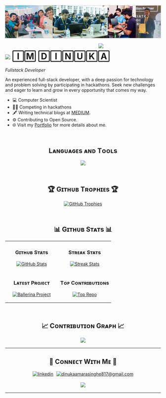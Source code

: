 <!--Banner-->
![dinukaamarasinghe817 Banner Image](https://github.com/dinukaamarasinghe817/dinukaamarasinghe817/blob/main/banner/banner.png)

<!--Night Owl image-->
<div>
  <img align="right" width="40%" src="https://owlbertsio-resized.s3.amazonaws.com/Popper.psd.full.png">
</div>

<!--Header Name-->
# <img src="https://emojis.slackmojis.com/emojis/images/1531849430/4246/blob-sunglasses.gif?1531849430" width="30"/> 🄸🄼 🄳🄸🄽🅄🄺🄰
*Fullstack Developer*
<br /> 

<!--Start Intro-->               
<p align="left">An experienced full-stack developer, with a deep passion for technology and problem solving by participating in
hackathons. Seek new challenges and eager to learn and grow in every opportunity that comes my way. </p>

- 💻 Computer Scientist
- 👨‍💻 Competing in hackathons
- 🖋️ Writing technical blogs at [MEDIUM](https://medium.com/@dinukaamarasinghe817).
- ⚙️ Contributing to Open Source.
- 🌐 Visit my [Portfolio](https://dinuka-amarasinghe.web.app/) for more details about me.
<!--End Intro-->

<!--Profile Count Badge-->
<!-- <p align="left">
  <img src="https://komarev.com/ghpvc/?username=dinukaamarasinghe817&label=Profile%20views&color=770677&style=for-the-badge&logo=star" alt="dinukaamarasinghe817" style="padding-right:20px;" />
</p> -->

<!-- --- -->
<br />

<!--Languages and Tools Section-->       
<h2 align="center">Lᴀɴɢᴜᴀɢᴇs ᴀɴᴅ Tᴏᴏʟs</h2> 
<p align="center">
<img width="500px"  src="https://skillicons.dev/icons?i=c,cpp,dart,py,java,js,ts,html,css,flutter,react,net,django,postgres,mongo,redis,mysql,docker,postman&perline=10"  />
</p>
<br />


<!--Trophies Section-->   
<h2 align="center">🏆 Gɪᴛʜᴜʙ Tʀᴏᴘʜɪᴇs 🏆</h2>
<p align="center">
  <a href="https://github.com/dinukaamarasinghe817/github-profile-trophy">
    <img src="https://github-profile-trophy.vercel.app/?username=dinukaamarasinghe817&row=1&column=6&margin-w=20&margin-h=20" alt="GitHub Trophies">
  </a>
</p>
<br />

<!--Github stats Table--> 
<h2 align="center">📊 Gɪᴛʜᴜʙ Sᴛᴀᴛs 📊</h2>

<table width="100%">
  <tr>
    <td width="50%">
      <h3 align="center"><strong>Gɪᴛʜᴜʙ Sᴛᴀᴛs</strong></h3>
      <p align="center">
        <a href="https://github.com/dinukaamarasinghe817">
          <img align="center" src="https://github-readme-stats.vercel.app/api?username=dinukaamarasinghe817&count_private=true&show_icons=true&theme=nightowl" alt="GitHub Stats" />
        </a>
      </p>
    </td>
    <td width="50%">
      <h3 align="center"><strong>Sᴛʀᴇᴀᴋ Sᴛᴀᴛs</strong></h3>
      <p align="center">
        <a href="https://github.com/dinukaamarasinghe817">
          <img align="center" src="https://streak-stats.demolab.com?user=dinukaamarasinghe817&theme=nightowl" alt="Streak Stats" />
        </a>
      </p>
    </td>
  </tr>
  <tr>
    <td width="50%">
      <h3 align="center"><strong>Lᴀᴛᴇsᴛ Pʀᴏᴊᴇᴄᴛ</strong></h3>
      <p align="center">
        <a href="https://github.com/dinukaamarasinghe817/cryptos">
          <img align="center" width="470" src="https://github-readme-stats.vercel.app/api/pin/?username=dinukaamarasinghe817&repo=module-ballerinax-persist.redis&theme=nightowl&show_owner=true" alt="Ballerina Project" />
        </a>
      </p>
    </td>
    <td width="50%">
      <h3 align="center"><strong>Tᴏᴘ Cᴏɴᴛʀɪʙᴜᴛɪᴏɴs</strong></h3>
      <p align="center">
        <a href="https://github.com/dinukaamarasinghe817">
          <img align="center" src="https://github-contributor-stats.vercel.app/api?username=dinukaamarasinghe817&limit=3&theme=nightowl&show_owner=true&combine_all_yearly_contributions=true" alt="Top Repo" />
        </a>
      </p>
    </td>
  </tr>
</table>
<br />

<!--Contribution Graph-->
<h2 align="center">📈 Cᴏɴᴛʀɪʙᴜᴛɪᴏɴ Gʀᴀᴘʜ 📈</h2>
<div align="center">
    <img src="https://github-readme-activity-graph.vercel.app/graph?username=dinukaamarasinghe817&bg_color=011627&color=79d3c3&line=c792ea&point=ffeb95&area=true&hide_border=false" border-radius="15">
</div>

---

<!--Dynamic Quote card updated everyday at 12 PM--> 
<!-- <h2 align="center">🌟 Tʜᴏᴜɢʜᴛ ᴏғ ᴛʜᴇ Dᴀʏ 🌟</h2> -->

<!--STARTS_HERE_QUOTE_CARD-->
<!-- <p align="center">
    <img src="https://readme-daily-quotes.vercel.app/api?
    &quote=Nobody+sane+would+set+the+benchmarks
    &colors.&theme=dark&bg_color=011627&author_color=ffeb95">
</p> -->
<!--ENDS_HERE_QUOTE_CARD-->


<!--Contact Section--> 

<h2 align="center">🤝 Cᴏɴɴᴇᴄᴛ Wɪᴛʜ Mᴇ 🤝 </h2>
<div align="center" style="display: flex; gap: 10px; justify-content: center;">
 <a href="https://www.linkedin.com/in/dinuka-amarasinghe/" target="_blank">
<img src=https://img.shields.io/badge/linkedin-%231E77B5.svg?&style=for-the-badge&logo=linkedin&logoColor=white alt=linkedin style="margin-bottom: 5px;" />
</a>
  
<a href="mailto:dinukaamarasinghe817@gmail.com" target="_blank">
<img src="https://img.shields.io/badge/Gmail-D14836?style=for-the-badge&logo=gmail&logoColor=white" alt=dinukaamarasinghe817@gmail.com mail style="margin-bottom: 5px;" />
</a>

<!-- <a href="https://www.instagram.com/kiran_a_n" target="_blank">
<img src=https://img.shields.io/badge/Instagram-E4405F?style=for-the-badge&logo=instagram&logoColor=white alt=kiran_a_n Instagram style="margin-bottom: 5px;" />
</a>

<a href="https://twitter.com/kiran__a__n" target="_blank">
<img src="https://img.shields.io/badge/Twitter-1DA1F2?style=for-the-badge&logo=twitter&logoColor=white" alt="kiran__a__n Twitter" style="margin-bottom: 5px;" />
</a> -->
</div>

<!--Footer--> 
<p align="center">
  <img src="https://capsule-render.vercel.app/api?type=waving&color=gradient&height=65&section=footer"/>
</p>

------

<!-- Credit: [Kiran1689](https://github.com/Kiran1689)

Last Edited on: 29/11/2023 -->